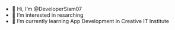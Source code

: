 - 👋 Hi, I’m @DeveloperSiam07
- 👀 I’m interested in resarching
- 🌱 I’m currently learning App Development in Creative IT Institute

<!---
DeveloperSiam07/DeveloperSiam07 is a ✨ special ✨ repository because its `README.md` (this file) appears on your GitHub profile.
You can click the Preview link to take a look at your changes.
--->
